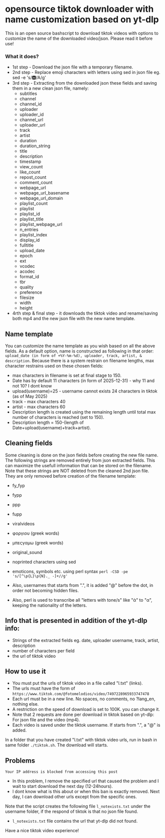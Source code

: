 # opensource tiktok downloader with name customization based on yt-dlp 

This is an open source bashscript to download tiktok videos with options to customize the name of the downloaded video/json. Please read it before use!

### What it does?
- 1st step - Download the json file with a temporary filename.
- 2nd step - Replace emoji characters with letters using sed in json file eg.  sed -e 's/🅰/A/g' 
- 3rd step - Extracting from the downloaded json these fields and saving them in a new clean json file, namely:
   - subtitles
   - channel
   - channel_id
   - uploader
   - uploader_id
   - channel_url
   - uploader_url
   - track
   - artist
   - duration
   - duration_string
   - title
   - description
   - timestamp
   - view_count
   - like_count
   - repost_count
   - comment_count
   - webpage_url
   - webpage_url_basename
   - webpage_url_domain
   - playlist_count
   - playlist
   - playlist_id
   - playlist_title
   - playlist_webpage_url
   - n_entries
   - playlist_index
   - display_id
   - fulltitle
   - upload_date
   - epoch
   - ext
   - vcodec
   - acodec
   - format_id
   - tbr
   - quality
   - preference
   - filesize
   - width
   - height
- 4rth step & final step - it downloads the tiktok video and rename/saving both mp4 and the new json file with the new name template.

## Name template 
You can customize the name template as you wish based on all the above fields. As a default option, name is constructed as following in that order: `upload_date (in form of +%Y-%m-%d), uploader, track, artist, & description`. Because there is a system restrain on filename lengths, max character restrains used on these chosen fields:
  
 -  max characters in filename is set at final stage to 150.
 -  Date has by default 11 characters (in form of 2025-12-31) - why 11 and not 10? I dont know
 -  upload(username)=25 - username cannot exists 24 characters in tiktok (as of May 2025)
 -  track - max characters 40 
 -  artist - max characters 60
 -  Description length is created using the remaining length until total max number of characters is reached (set to 150).
 -  Description length = 150-(length of Date+upload(username)+track+artist).

## Cleaning fields
Some cleaning is done on the json fields before creating the new file name. The following strings are removed entirely from json extracted fields. This can maximize the usefull information that can be stored on the filename. Note that these strings are NOT deleted from the cleaned 2nd json file. They are only removed before creation of the filename template:

- fy_fyp
- fypp
- ppp
- fupp
- viralvideos
- φοργιου (greek words)
- μπεςγαμω (greek words)
- original_sound
- noprinted characters using sed
- emoticons, symbols etc. using perl syntax `perl -CSD -pe 's/[^\p{L}\p{N}._ -]+//g'`

- Also, usernames that starts from ".", it is added "@" before the dot, in order not becoming hidden files.
- Also, perl is used to transcribe all "letters with tone/s" like "ά" to "α", keeping the nationality of the letters. 

## Info that is presented in addition of the yt-dlp info:
 - Strings of the extracted fields eg. date, uploader username, track, artist, description
 - number of characters per field
 - the url of tiktok video

## How to use it 
 - You must put the urls of tiktok video in a file called "l.txt" (links).
 - The urls must have the form of `https://www.tiktok.com/@fotomelodios/video/7497228965933747478`
 - Each url must be in a new line. No spaces, no comments, no ?lang_en, nothing else.
 - A restriction on the speed of download is set to 100K. you can change it.
 - Note that 2 requests are done per download in tiktok based on yt-dlp: For json file and the video (mp4).
 - Each video is saved under the tiktok username. If starts from ".", a "@" is added. 

In a folder that you have created "l.txt" with tiktok video urls, run in bash in same folder `./tiktok.sh`. The download will starts.

## Problems 
`Your IP address is blocked from accessing this post`
- In this problem, I remove the specified url that caused the problem and I wait to start download the next day (12-24hours).
- I dont know what is this about or when this ban is exactly removed. Next day, I can download other urls except from the specific ones.


Note that the script creates the following file `l_notexists.txt` under the username folder, if the respond of tiktok is that no json file found. 
 - `l_notexists.txt` file contains the url that yt-dlp did not found.

Have a nice tiktok video experience!
